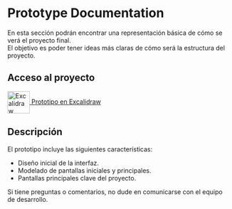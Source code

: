 # Prototype Documentation

En esta sección podrán encontrar una representación básica de cómo se verá el proyecto final.  
El objetivo es poder tener ideas más claras de cómo será la estructura del proyecto.

## Acceso al proyecto
<a href="https://excalidraw.com/#json=HilZ1VbSn9p7rTJs67ysx,NnlZKwVoK5UqDOS4YFw-tA" target="_blank">
  <img src="https://raw.githubusercontent.com/excalidraw/excalidraw-logo/master/logo.png" alt="Excalidraw Logo" width="50" style="vertical-align: middle;" />
Prototipo en Excalidraw
</a>

## Descripción

El prototipo incluye las siguientes características:
- Diseño inicial de la interfaz.
- Modelado de pantallas iniciales y principales.
- Pantallas principales clave del proyecto.

Si tiene preguntas o comentarios, no dude en comunicarse con el equipo de desarrollo.
